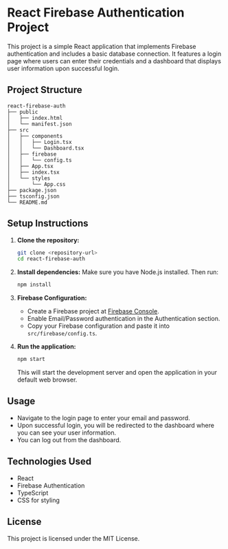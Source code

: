 # React Firebase Authentication Project

This project is a simple React application that implements Firebase authentication and includes a basic database connection. It features a login page where users can enter their credentials and a dashboard that displays user information upon successful login.

## Project Structure

```
react-firebase-auth
├── public
│   ├── index.html
│   └── manifest.json
├── src
│   ├── components
│   │   ├── Login.tsx
│   │   └── Dashboard.tsx
│   ├── firebase
│   │   └── config.ts
│   ├── App.tsx
│   ├── index.tsx
│   └── styles
│       └── App.css
├── package.json
├── tsconfig.json
└── README.md
```

## Setup Instructions

1. **Clone the repository:**
   ```bash
   git clone <repository-url>
   cd react-firebase-auth
   ```

2. **Install dependencies:**
   Make sure you have Node.js installed. Then run:
   ```bash
   npm install
   ```

3. **Firebase Configuration:**
   - Create a Firebase project at [Firebase Console](https://console.firebase.google.com/).
   - Enable Email/Password authentication in the Authentication section.
   - Copy your Firebase configuration and paste it into `src/firebase/config.ts`.

4. **Run the application:**
   ```bash
   npm start
   ```
   This will start the development server and open the application in your default web browser.

## Usage

- Navigate to the login page to enter your email and password.
- Upon successful login, you will be redirected to the dashboard where you can see your user information.
- You can log out from the dashboard.

## Technologies Used

- React
- Firebase Authentication
- TypeScript
- CSS for styling

## License

This project is licensed under the MIT License.